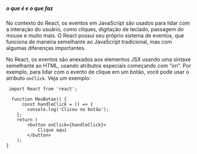 ##### o que é e o que faz
 No contexto do React, os eventos em JavaScript são usados para lidar com a interação do usuário, como cliques, digitação de teclado, passagem do mouse e muito mais. O React possui seu próprio sistema de eventos, que funciona de maneira semelhante ao JavaScript tradicional, mas com algumas diferenças importantes.

 No React, os eventos são anexados aos elementos JSX usando uma sintaxe semelhante ao HTML, usando atributos especiais começando com "on". Por exemplo, para lidar com o evento de clique em um botão, você pode usar o atributo `onClick`. 
	 Veja um exemplo:
	 
	 import React from 'react';

	  function MeuBotao() { 
		  const handleClick = () => {
			console.log('Clicou no botão');
		}; 
		return ( 
			<button onClick={handleClick}>
				Clique aqui 
			</button> 
		); 
	}